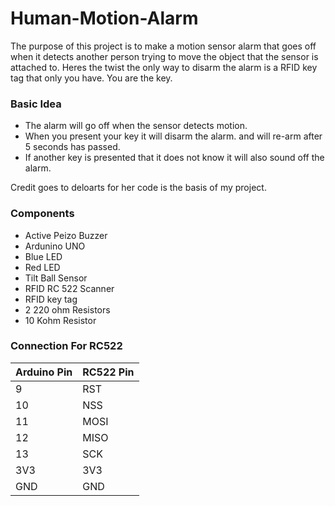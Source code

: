 # Human-Motion-Alarm

The purpose of this project is to make a motion sensor alarm that goes off when it detects another person trying to move the object that the sensor is attached to. Heres the twist the only way to disarm the alarm is a RFID key tag that only you have. You are the key.

### Basic Idea 
 - The alarm will go off when the sensor detects motion.
 - When you present your key it will disarm the alarm. and will re-arm after 5 seconds has passed.
 - If another key is presented that it does not know it will also sound off the alarm.

Credit goes to deloarts for her code is the basis of my project.

### Components 
- Active Peizo Buzzer
- Ardunino UNO
- Blue LED
- Red LED
- Tilt Ball Sensor 
- RFID RC 522 Scanner
- RFID key tag
- 2 220 ohm Resistors
- 10 Kohm Resistor

### Connection For RC522

Arduino Pin |	RC522 Pin
------------|----------
9	|RST
10|	NSS
11|	MOSI
12|	MISO
13|	SCK
3V3|	3V3
GND|	GND

